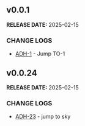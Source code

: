 ## v0.0.1

**RELEASE DATE:** 2025-02-15

### CHANGE LOGS

* <span style='color:skyblue;'>[ADH-1](https://jira.example.com/browse/ADH-1)</span> - Jump TO-1


## v0.0.24

**RELEASE DATE:** 2025-02-15

### CHANGE LOGS


* <span style='color:skyblue;'>[ADH-23](https://jira.example.com/browse/ADH-23)</span> - jump to sky
